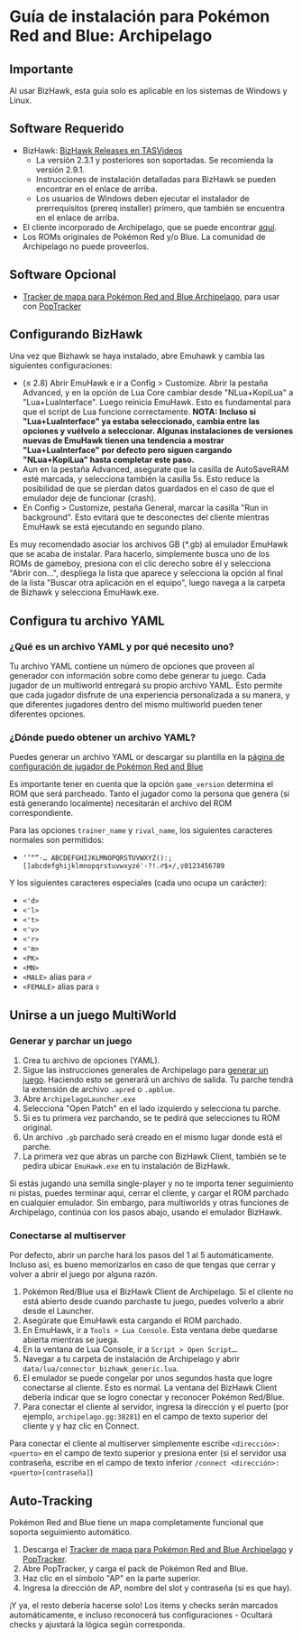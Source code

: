 # Guía de instalación para Pokémon Red and Blue: Archipelago

## Importante

Al usar BizHawk, esta guía solo es aplicable en los sistemas de Windows y Linux.

## Software Requerido

- BizHawk: [BizHawk Releases en TASVideos](https://tasvideos.org/BizHawk/ReleaseHistory)
  - La versión 2.3.1 y posteriores son soportadas. Se recomienda la versión 2.9.1.
  - Instrucciones de instalación detalladas para BizHawk se pueden encontrar en el enlace de arriba.
  - Los usuarios de Windows deben ejecutar el instalador de prerrequisitos (prereq installer) primero, que también se 
    encuentra en el enlace de arriba.
- El cliente incorporado de Archipelago, que se puede encontrar [aquí](https://github.com/ArchipelagoMW/Archipelago/releases).
- Los ROMs originales de Pokémon Red y/o Blue. La comunidad de Archipelago no puede proveerlos.

## Software Opcional

- [Tracker de mapa para Pokémon Red and Blue Archipelago](https://github.com/coveleski/rb_tracker/releases/latest), para usar con [PopTracker](https://github.com/black-sliver/PopTracker/releases)


## Configurando BizHawk

Una vez que Bizhawk se haya instalado, abre Emuhawk y cambia las siguientes configuraciones:

- (≤ 2.8) Abrir EmuHawk e ir a Config > Customize. Abrir la pestaña Advanced, y en la opción de Lua Core cambiar desde
  "NLua+KopiLua" a "Lua+LuaInterface". Luego reinicia EmuHawk. Esto es fundamental para que el script de Lua funcione
  correctamente.
  **NOTA: Incluso si "Lua+LuaInterface" ya estaba seleccionado, cambia entre las opciones y vuélvelo a seleccionar.
  Algunas instalaciones de versiones nuevas de EmuHawk tienen una tendencia a mostrar "Lua+LuaInterface" por defecto
  pero siguen cargando "NLua+KopiLua" hasta completar este paso.**
- Aun en la pestaña Advanced, asegurate que la casilla de AutoSaveRAM esté marcada, y selecciona también la casilla 5s.
  Esto reduce la posibilidad de que se pierdan datos guardados en el caso de que el emulador deje de funcionar (crash).
- En Config > Customize, pestaña General, marcar la casilla "Run in background". Esto evitará que te desconectes del
  cliente mientras EmuHawk se está ejecutando en segundo plano.

Es muy recomendado asociar los archivos GB (\*.gb) al emulador EmuHawk que se acaba de instalar.
Para hacerlo, simplemente busca uno de los ROMs de gameboy, presiona con el clic derecho sobre él y selecciona
"Abrir con...", despliega la lista que aparece y selecciona la opción al final de la lista "Buscar otra aplicación en
el equipo", luego navega a la carpeta de Bizhawk y selecciona EmuHawk.exe.

## Configura tu archivo YAML

### ¿Qué es un archivo YAML y por qué necesito uno?

Tu archivo YAML contiene un número de opciones que proveen al generador con información sobre como debe generar tu
juego. Cada jugador de un multiworld entregará su propio archivo YAML. Esto permite que cada jugador disfrute de una
experiencia personalizada a su manera, y que diferentes jugadores dentro del mismo multiworld pueden tener diferentes
opciones.

### ¿Dónde puedo obtener un archivo YAML?

Puedes generar un archivo YAML or descargar su plantilla en la [página de configuración de jugador de Pokémon Red and Blue](/games/Pokemon%20Red%20and%20Blue/player-options)

Es importante tener en cuenta que la opción `game_version` determina el ROM que será parcheado.
Tanto el jugador como la persona que genera (si está generando localmente) necesitarán el archivo del ROM
correspondiente.

Para las opciones `trainer_name` y `rival_name`, los siguientes caracteres normales son permitidos:

* `‘’“”·… ABCDEFGHIJKLMNOPQRSTUVWXYZ():;[]abcdefghijklmnopqrstuvwxyzé'-?!.♂$×/,♀0123456789`

Y los siguientes caracteres especiales (cada uno ocupa un carácter):
* `<'d>`
* `<'l>`
* `<'t>`
* `<'v>`
* `<'r>`
* `<'m>`
* `<PK>`
* `<MN>`
* `<MALE>` alias para `♂`
* `<FEMALE>` alias para `♀`

## Unirse a un juego MultiWorld

### Generar y parchar un juego

1. Crea tu archivo de opciones (YAML).
2. Sigue las instrucciones generales de Archipelago para [generar un juego](../../Archipelago/setup/en#generating-a-game).
Haciendo esto se generará un archivo de salida. Tu parche tendrá la extensión de archivo `.apred` o `.apblue`.
3. Abre `ArchipelagoLauncher.exe`
4. Selecciona "Open Patch" en el lado izquierdo y selecciona tu parche.
5. Si es tu primera vez parchando, se te pedirá que selecciones tu ROM original.
6. Un archivo `.gb` parchado será creado en el mismo lugar donde está el parche.
7. La primera vez que abras un parche con BizHawk Client, también se te pedira ubicar `EmuHawk.exe` en tu
instalación de BizHawk.

Si estás jugando una semilla single-player y no te importa tener seguimiento ni pistas, puedes terminar aqui, cerrar el
cliente, y cargar el ROM parchado en cualquier emulador. Sin embargo, para multiworlds y otras funciones de Archipelago,
continúa con los pasos abajo, usando el emulador BizHawk.

### Conectarse al multiserver

Por defecto, abrir un parche hará los pasos del 1 al 5 automáticamente. Incluso asi, es bueno memorizarlos en caso de
que tengas que cerrar y volver a abrir el juego por alguna razón.

1. Pokémon Red/Blue usa el BizHawk Client de Archipelago. Si el cliente no está abierto desde cuando parchaste tu juego,
puedes volverlo a abrir desde el Launcher.
2. Asegúrate que EmuHawk esta cargando el ROM parchado.
3. En EmuHawk, ir a `Tools > Lua Console`. Esta ventana debe quedarse abierta mientras se juega.
4. En la ventana de Lua Console, ir a `Script > Open Script…`.
5. Navegar a tu carpeta de instalación de Archipelago y abrir `data/lua/connector_bizhawk_generic.lua`.
6. El emulador se puede congelar por unos segundos hasta que logre conectarse al cliente. Esto es normal. La ventana del
BizHawk Client debería indicar que se logro conectar y reconocer Pokémon Red/Blue.
7. Para conectar el cliente al servidor, ingresa la dirección y el puerto (por ejemplo, `archipelago.gg:38281`) en el
campo de texto superior del cliente y y haz clic en Connect.

Para conectar el cliente al multiserver simplemente escribe `<dirección>:<puerto>` en el campo de texto superior y
presiona enter (si el servidor usa contraseña, escribe en el campo de texto inferior
`/connect <dirección>:<puerto>[contraseña]`)

## Auto-Tracking

Pokémon Red and Blue tiene un mapa completamente funcional que soporta seguimiento automático. 

1. Descarga el [Tracker de mapa para Pokémon Red and Blue Archipelago](https://github.com/coveleski/rb_tracker/releases/latest) y [PopTracker](https://github.com/black-sliver/PopTracker/releases). 
2. Abre PopTracker, y carga el pack de Pokémon Red and Blue.
3. Haz clic en el símbolo "AP" en la parte superior.
4. Ingresa la dirección de AP, nombre del slot y contraseña (si es que hay).

¡Y ya, el resto debería hacerse solo! Los items y checks serán marcados automáticamente, e incluso reconocerá tus
configuraciones - Ocultará checks y ajustará la lógica según corresponda.
